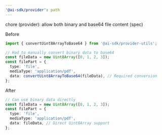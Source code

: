 ```yaml
---
'@ai-sdk/provider': path
---
```


chore (provider): allow both binary and base64 file content (spec)

Before

```ts
import { convertUint8ArrayToBase64 } from '@ai-sdk/provider-utils';

// Had to manually convert binary data to base64
const fileData = new Uint8Array([0, 1, 2, 3]);
const filePart = {
  type: 'file',
  mediaType: 'application/pdf',
  data: convertUint8ArrayToBase64(fileData), // Required conversion
};
```

After

```ts
// Can use binary data directly
const fileData = new Uint8Array([0, 1, 2, 3]);
const filePart = {
  type: 'file', 
  mediaType: 'application/pdf',
  data: fileData, // Direct Uint8Array support
};
```